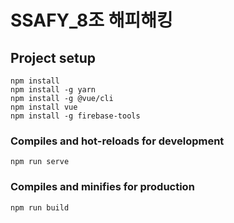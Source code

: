 # SSAFY_8조  해피해킹

## Project setup
```
npm install
npm install -g yarn
npm install -g @vue/cli
npm install vue
npm install -g firebase-tools
```

### Compiles and hot-reloads for development
```
npm run serve
```

### Compiles and minifies for production
```
npm run build
```



